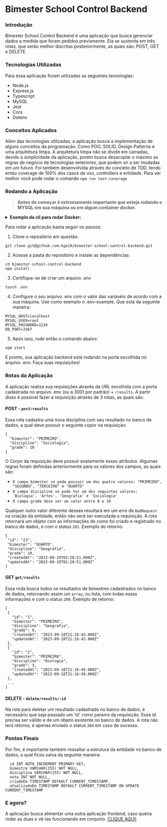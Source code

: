 # Bimester School Control Backend

### Introdução
Bimester School Control Backend é uma aplicação que busca gerenciar dados a medida que foram pedidos previamente. Ela se sustenta em três rotas, que serão melhor discritas posteriormente, as quais são: POST, GET e DELETE.

### Tecnologias Utilizadas
Para essa aplicação foram utilizadas as seguintes tecnologias:
- Node.js
- Express.js
- Typescript
- MySQL
- Jest
- Cors
- Dotenv


### Conceitos Aplicados
Além das tecnologias utilizadas, a aplicação busca a implementação de alguns conceitos da programação. Como POO, SOLID, Design Patterns e uma arquitetura limpa. A arquitetura limpa não se divide em camadas, devido a simplicidade da aplicação, porém busca desacoplar o máximo as regras de negócio de tecnologias exteriores, que podem vir a ser mudadas em um futuro.
Foi também desenvolvida através do conceito de TDD, tendo então coverage de 100% dos casos de uso, controllers e entidade. Para ver melhor você pode rodar o comando `npm run test:coverage`


### Rodando a Aplicação
> **Antes de começar é extremamente importante que esteja rodando o MYSQL em sua máquina ou em algum container docker.**

<details>
  <summary><strong>Exemplo de cli para rodar Docker:</strong></summary>

```
docker run -d \
  --name meu-mysql-container \
  -e MYSQL_ROOT_PASSWORD=1234 \
  -p 3367:3306 \
  mysql:8.0
```
</details>

Para rodar a aplicação basta seguir os passos:

1. Clone o repositório em questão:
```
git clone git@github.com:hgo19/bimester-school-control-backend.git 
```
2. Acesse a pasta do repositório e instale as dependências:
```
cd bimester-school-control-backend
npm install 
```
3. Certifique-se de criar um arquivo .env
```
touch .env
```
4. Configure o seu arquivo .env com o valor das variavéis de acordo com a sua máquina. Use como exemplo o .env-example. Que está da seguinte maneira:
```
MYSQL_HOST=localhost
MYSQL_USER=root
MYSQL_PASSWORD=1234
DB_PORT=3367
```
5. Após isso, rode então o comando abaixo:
```
npm start
```

E pronto, sua aplicação backend está rodando na porta escolhida no arquivo .env. Faça suas requisições!

### Rotas da Aplicação
A aplicação realiza sua requisições através da URL escolhida com a porta cadastrada no arquivo .env (ou a 3001 por padrão) + `/results`. A partir disso é possível fazer a requisição através de 3 rotas, as quais são:

#### POST - `post/results`
Essa rota cadastra uma nova disciplina com seu resultado no banco de dados, a qual deve possuir o seguinte copor na requisição:
```
{
  "bimester": "PRIMEIRO",
  "discipline": "Sociologia",
  "grade": 10
}
```
O Corpo da requisição deve possuir exatamente esses atributos. Algumas regras foram definidas anteriormente para os valores dos campos, as quais são:
- `O campo bimester só pode possuir um dos quatro valores: "PRIMEIRO", "SEGUNDO", "TERCEIRO" e "QUARTO"`
- `O campo discipline só pode ter um dos seguintes valores: 'Biologia', 'Artes', 'Geografia' e 'Sociologia'`
- `O campo grade deve ser um valor entre 0 e 10`

 Qualquer outro valor diferente desses resultará em um erro de `BadRequest` na criação da entidade, então não será ser executada a requisição. A rota retornará um objeto com as informações de como foi criado e registrado no banco de dados, e com o status `201`. Exemplo do retorno:
 ```
 {
  "id": "23",
  "bimester": "QUARTO",
  "discipline": "Geografia",
  "grade": 10,
  "createdAt": "2023-09-19T02:20:51.000Z",
  "updatedAt": "2023-09-19T02:20:51.000Z"
}
 ```


 #### GET `get/results`
 Essa roda busca todos os resultados de bimestres cadastrados no banco de dados, retornando assim um `array`, ou lista, com todas essas informações e com o status `200`. Exemplo de retorno:
 ```
 [
  {
    "id": "1",
    "bimester": "PRIMEIRO",
    "discipline": "Geografia",
    "grade": 9,
    "createdAt": "2023-09-18T21:16:43.000Z",
    "updatedAt": "2023-09-18T21:16:43.000Z"
  },
  {
    "id": "2",
    "bimester": "PRIMEIRO",
    "discipline": "Biologia",
    "grade": 3,
    "createdAt": "2023-09-18T21:16:49.000Z",
    "updatedAt": "2023-09-18T21:16:49.000Z"
  },
  ...
]
 ```


 #### DELETE - `delete/results/:id`
 Na rota para deletar um resultado cadastrado no banco de dados, é necessário que seja passado um 'id' como params da requisição. Esse id precisa ser válido e de um objeto existente no banco de dados. A rota não terá retorno, é apenas enviado o status `204` em caso de sucesso.


### Pontos Finais
Por fim, é importante também ressaltar a estrutura da entidade no banco de dados, a qual ficou salva da seguinte maneira:
```
  id INT AUTO_INCREMENT PRIMARY KEY,
  bimestre VARCHAR(255) NOT NULL,
  disciplina VARCHAR(255) NOT NULL,
  nota INT NOT NULL,
  criadoEm TIMESTAMP DEFAULT CURRENT_TIMESTAMP,
  atualizadoEm TIMESTAMP DEFAULT CURRENT_TIMESTAMP ON UPDATE CURRENT_TIMESTAMP
```

 ### E agora?
 A aplicação busca alimentar uma outra aplicação frontend, caso queira rodar as duas e vê-las funcionando em conjunto. [CLIQUE AQUI!](https://github.com/hgo19/bimester-school-control-frontend/tree/main)
